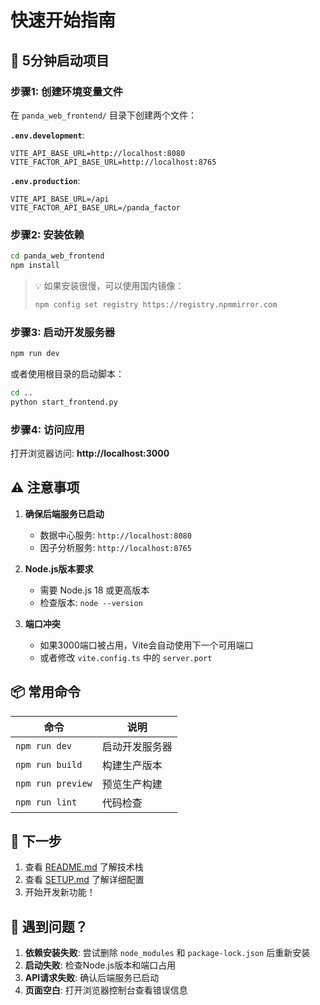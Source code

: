 # 快速开始指南

## 🚀 5分钟启动项目

### 步骤1: 创建环境变量文件

在 `panda_web_frontend/` 目录下创建两个文件：

**`.env.development`**:
```
VITE_API_BASE_URL=http://localhost:8080
VITE_FACTOR_API_BASE_URL=http://localhost:8765
```

**`.env.production`**:
```
VITE_API_BASE_URL=/api
VITE_FACTOR_API_BASE_URL=/panda_factor
```

### 步骤2: 安装依赖

```bash
cd panda_web_frontend
npm install
```

> 💡 如果安装很慢，可以使用国内镜像：
> ```bash
> npm config set registry https://registry.npmmirror.com
> ```

### 步骤3: 启动开发服务器

```bash
npm run dev
```

或者使用根目录的启动脚本：

```bash
cd ..
python start_frontend.py
```

### 步骤4: 访问应用

打开浏览器访问: **http://localhost:3000**

## ⚠️ 注意事项

1. **确保后端服务已启动**
   - 数据中心服务: `http://localhost:8080`
   - 因子分析服务: `http://localhost:8765`

2. **Node.js版本要求**
   - 需要 Node.js 18 或更高版本
   - 检查版本: `node --version`

3. **端口冲突**
   - 如果3000端口被占用，Vite会自动使用下一个可用端口
   - 或者修改 `vite.config.ts` 中的 `server.port`

## 📦 常用命令

| 命令 | 说明 |
|-----|-----|
| `npm run dev` | 启动开发服务器 |
| `npm run build` | 构建生产版本 |
| `npm run preview` | 预览生产构建 |
| `npm run lint` | 代码检查 |

## 🎯 下一步

1. 查看 [README.md](./README.md) 了解技术栈
2. 查看 [SETUP.md](./SETUP.md) 了解详细配置
3. 开始开发新功能！

## 🐛 遇到问题？

1. **依赖安装失败**: 尝试删除 `node_modules` 和 `package-lock.json` 后重新安装
2. **启动失败**: 检查Node.js版本和端口占用
3. **API请求失败**: 确认后端服务已启动
4. **页面空白**: 打开浏览器控制台查看错误信息

